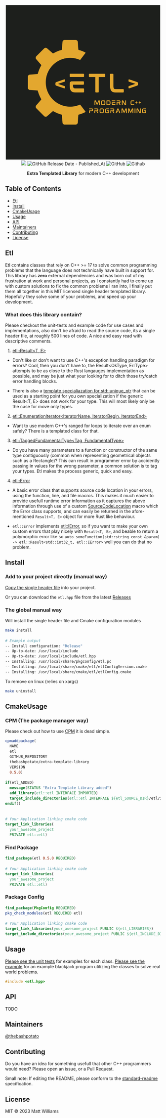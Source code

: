 <div align="center">
  <img width="500" height="500" src="logo.png">
</div>
<div align="center">
  <img src="https://img.shields.io/badge/standard--readme-OK-green.svg?style=flat-square">
  <img alt="GitHub Release Date - Published_At" src="https://img.shields.io/github/release-date/thebashpotato/extra-template-library?style=flat-square">
  <img alt="GitHub" src="https://img.shields.io/github/license/thebashpotato/extra-template-library?style=flat-square">
  <img alt="Github" src="https://img.shields.io/badge/C++-17, 20, 23-blue.svg?style=flat-square&logo=c%2B%2B">
  <br>
  <p><b>Extra Templated Library</b> for modern C++ development</p>
</div>

## Table of Contents

- [Etl](#etl)
- [Install](#install)
- [CmakeUsage](#cmakeusage)
- [Usage](#usage)
- [API](#api)
- [Maintainers](#maintainers)
- [Contributing](#contributing)
- [License](#license)

## Etl

Etl contains classes that rely on C++ >= 17 to solve common programming problems that the language does not technically have
built in support for. This library has **zero** external dependencies and was born out of my frustration at work and personal projects, as I constantly had to come up with
custom solutions to fix the common problems I ran into, I finally put them all together in this MIT licensed single header templated library.
Hopefully they solve some of your problems, and speed up your development.

### What does this library contain?

Please checkout the unit-tests and example code for use cases and implementations, also don't be afraid to read the source code,
its a single header file, at roughly 500 lines of code. A nice and easy read with descriptive comments.

1. [etl::Result<T, E>](https://github.com/thebashpotato/extra-template-library/blob/main/etl/tests/result_test.cpp)

- Don't like or don't want to use C++'s exception handling paradigm for errors? Cool, then you don't have to, 
  the Result<OkType, ErrType> attempts to be as close to the Rust langauges implementation as possible,
  and may be just what your looking for to ditch those try/catch error handling blocks.

- There is also a [template specialiazation for std::unique_ptr](https://github.com/thebashpotato/extra-template-library/blob/f1dcd42141c26f4826283d84ec39f87d364be621/etl/include/etl.hpp#L457) that can be used as a starting point for you own specialization if
the generic Result<T, E> does not work for your type. This will most likely only be the case for move only types.

2. [etl::EnumerationIterator<IteratorName, IteratorBegin, IteratorEnd>](https://github.com/thebashpotato/extra-template-library/blob/main/etl/tests/enum_iterable_test.cpp)

- Want to use modern C++'s ranged for loops to iterate over an enum safely? There is a templated class for that.

3. [etl::TaggedFundamentalType<Tag, FundamentalType>](https://github.com/thebashpotato/extra-template-library/blob/main/etl/tests/tagged_type_test.cpp)

- Do you have many parameters to a function or constructor of the same type contiguously
  (common when representing geometrical objects such as a Rectangle)? This can result in programmer error by
  accidently passing in values for the wrong parameter, a common solution is to tag your types.
  Etl makes the process generic, quick and easy.

4. [etl::Error](https://github.com/thebashpotato/extra-template-library/blob/f1dcd42141c26f4826283d84ec39f87d364be621/etl/include/etl.hpp#L251)

- A basic error class that supports source code location in your errors, using the function, line, and file macros.
  This makes it much easier to provide usefull runtime error information as it captures the above information through use of a custom
  [SourceCodeLocation](https://github.com/thebashpotato/extra-template-library/blob/f1dcd42141c26f4826283d84ec39f87d364be621/etl/include/etl.hpp#L224) macro which the Error class supports, and can easily be returned in the afore-mentioned `Result<T, E>` object for more Rust like
  behaviour.

- `etl::Error` implements [etl::IError](https://github.com/thebashpotato/extra-template-library/blob/f1dcd42141c26f4826283d84ec39f87d364be621/etl/include/etl.hpp#L234), so if you want to make your own custom errors that play nicely with  `Result<T, E>`, and beable to return a polymorphic error
like so `auto someFunction(std::string const &param) -> etl::Result<std::int32_t, etl::IError>` well you can do that no problem.


## Install

### Add to your project directly (manual way)

[Copy the single header file](extra-template-library/etl/include/etl.hpp) into your project.

Or you can download the `etl.hpp` file from the latest [Releases](https://github.com/thebashpotato/extra-template-library/releases)

### The global manual way

Will install the single header file and Cmake configuration modules

```bash
make install

# Example output
-- Install configuration: "Release"
-- Up-to-date: /usr/local/include
-- Up-to-date: /usr/local/include/etl.hpp
-- Installing: /usr/local/share/pkgconfig/etl.pc
-- Installing: /usr/local/share/cmake/etl/etlConfigVersion.cmake
-- Installing: /usr/local/share/cmake/etl/etlConfig.cmake
```

To remove on linux (relies on xargs)

```bash
make uninstall
```

## CmakeUsage

### CPM (The package manager way)

Please check out how to use [CPM](https://github.com/cpm-cmake/CPM.cmake) it is dead simple.

```cmake
cpmaddpackage(
  NAME
  etl
  GITHUB_REPOSITORY
  thebashpotato/extra-template-library
  VERSION
  0.5.0)

if(etl_ADDED)
  message(STATUS "Extra Template Library added")
  add_library(etl::etl INTERFACE IMPORTED)
  target_include_directories(etl::etl INTERFACE ${etl_SOURCE_DIR}/etl/include)
endif()


# Your Application linking cmake code
target_link_libraries(
  your_awesome_project
  PRIVATE etl::etl)
```

### Find Package

```cmake
find_package(etl 0.5.0 REQUIRED)

# Your Application linking cmake code
target_link_libraries(
  your_awesome_project
  PRIVATE etl::etl)
```

### Package Config

```cmake
find_package(PkgConfig REQUIRED)
pkg_check_modules(etl REQUIRED etl)

# Your Application linking cmake code
target_link_libraries(your_awesome_project PUBLIC ${etl_LIBRARIES})
target_include_directories(your_awesome_project PUBLIC ${etl_INCLUDE_DIRS})
```

## Usage

[Please see the unit tests](extra-template-library/etl/tests) for examples for each class.
[Please see the example](extra-template-library/etl/examples/blackjack.cpp) for an example blackjack program utilizing the classes to solve real world problems.

```cpp
#include <etl.hpp>
```

## API

TODO

## Maintainers

[@thebashpotato](https://github.com/thebashpotato)

## Contributing

Do you have an idea for something usefull that other C++ programmers would need? Please open an issue, or a Pull Request.

Small note: If editing the README, please conform to the [standard-readme](https://github.com/RichardLitt/standard-readme) specification.

## License

MIT © 2023 Matt Williams
